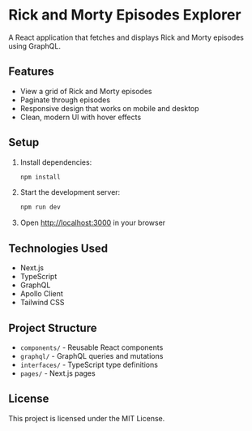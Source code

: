 # Rick and Morty Episodes Explorer

A React application that fetches and displays Rick and Morty episodes using GraphQL.

## Features

- View a grid of Rick and Morty episodes
- Paginate through episodes
- Responsive design that works on mobile and desktop
- Clean, modern UI with hover effects

## Setup

1. Install dependencies:
   ```bash
   npm install
   ```

2. Start the development server:
   ```bash
   npm run dev
   ```

3. Open [http://localhost:3000](http://localhost:3000) in your browser

## Technologies Used

- Next.js
- TypeScript
- GraphQL
- Apollo Client
- Tailwind CSS

## Project Structure

- `components/` - Reusable React components
- `graphql/` - GraphQL queries and mutations
- `interfaces/` - TypeScript type definitions
- `pages/` - Next.js pages

## License

This project is licensed under the MIT License.

